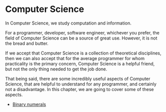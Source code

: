 # Computer Science

In Computer Science, we study computation and information.

For a programmer, developer, software engineer, whichever you prefer, the field of Computer Science can be a source of great use. However, it is not the bread and butter.

If we accept that Computer Science is a collection of theoretical disciplines, then we can also accept that for the average programmer for whom practicality is the primary concern, Computer Science is a helpful friend, but not the only thing needed to get the job done.

That being said, there are some incredibly useful aspects of Computer Science, that are helpful to understand for any programmer, and certainly not a disadvantage. In this chapter, we are going to cover some of these aspects.

- [Binary numerals](/volumes/computer-science/binary-numerals)
